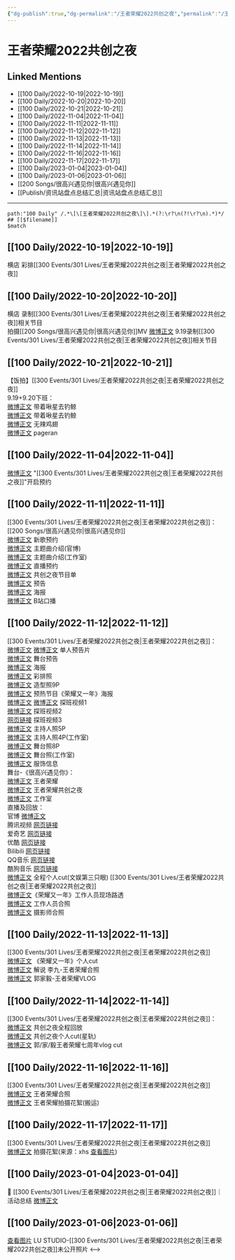 ```yaml
---
{"dg-publish":true,"dg-permalink":"/王者荣耀2022共创之夜","permalink":"/王者荣耀2022共创之夜/","title":"王者荣耀2022共创之夜","tags":[null],"created":"2022-11-08T23:39:33.000+08:00","updated":"2023-04-11T12:56:45.554+08:00"}
---
```


# 王者荣耀2022共创之夜

## Linked Mentions
- [[100 Daily/2022-10-19\|2022-10-19]]
- [[100 Daily/2022-10-20\|2022-10-20]]
- [[100 Daily/2022-10-21\|2022-10-21]]
- [[100 Daily/2022-11-04\|2022-11-04]]
- [[100 Daily/2022-11-11\|2022-11-11]]
- [[100 Daily/2022-11-12\|2022-11-12]]
- [[100 Daily/2022-11-13\|2022-11-13]]
- [[100 Daily/2022-11-14\|2022-11-14]]
- [[100 Daily/2022-11-16\|2022-11-16]]
- [[100 Daily/2022-11-17\|2022-11-17]]
- [[100 Daily/2023-01-04\|2023-01-04]]
- [[100 Daily/2023-01-06\|2023-01-06]]
- [[200 Songs/很高兴遇见你\|很高兴遇见你]]
- [[Publish/资讯站盘点总结汇总\|资讯站盘点总结汇总]]


---

```expander
path:"100 Daily" /.*\[\[王者荣耀2022共创之夜\]\].*(?:\r?\n(?!\r?\n).*)*/
## [[$filename]]
$match
```
## [[100 Daily/2022-10-19\|2022-10-19]]
横店 彩排[[300 Events/301 Lives/王者荣耀2022共创之夜\|王者荣耀2022共创之夜]]
## [[100 Daily/2022-10-20\|2022-10-20]]
横店 录制[[300 Events/301 Lives/王者荣耀2022共创之夜\|王者荣耀2022共创之夜]]相关节目  
拍摄[[200 Songs/很高兴遇见你\|很高兴遇见你]]MV
[微博正文](http://weibo.com/3976461222/Mb8iecGoj) 9.19录制[[300 Events/301 Lives/王者荣耀2022共创之夜\|王者荣耀2022共创之夜]]相关节目

## [[100 Daily/2022-10-21\|2022-10-21]]
【饭拍】[[300 Events/301 Lives/王者荣耀2022共创之夜\|王者荣耀2022共创之夜]]  
9.19+9.20下班：  
[微博正文](http://weibo.com/3246571812/MbfizhhxB) 带着啾星去钓鲸  
[微博正文](http://weibo.com/3246571812/Mbnyz5JJl) 带着啾星去钓鲸  
[微博正文](http://weibo.com/7495641082/MbfraF6aV) 无辣鸡翅  
[微博正文](http://weibo.com/7633014126/MbkytCtqA) pageran

## [[100 Daily/2022-11-04\|2022-11-04]]
[微博正文](http://weibo.com/6466290670/MdrzyFMzJ) "[[300 Events/301 Lives/王者荣耀2022共创之夜\|王者荣耀2022共创之夜]]"开启预约
## [[100 Daily/2022-11-11\|2022-11-11]]
[[300 Events/301 Lives/王者荣耀2022共创之夜\|王者荣耀2022共创之夜]]：[[200 Songs/很高兴遇见你\|很高兴遇见你]]  
[微博正文](https://m.weibo.cn/2169129705/4834573722059866) 新歌预约  
[微博正文](http://weibo.com/5698023579/Mevdv0oH3) 主题曲介绍(官博)  
[微博正文](http://weibo.com/7478855230/MevrLoFrr) 主题曲介绍(工作室)  
[微博正文](https://weibo.com/5698023579/MezgOyvj8) 直播预约  
[微博正文](http://weibo.com/5698023579/MezldgNkk) 共创之夜节目单  
[微博正文](http://weibo.com/7712820124/Mezz93Ak7) 预告  
[微博正文](http://weibo.com/7712820124/MezJ6jlfp) 海报  
[微博正文](http://weibo.com/6466290670/MezWNitNf) B站口播
## [[100 Daily/2022-11-12\|2022-11-12]]
[[300 Events/301 Lives/王者荣耀2022共创之夜\|王者荣耀2022共创之夜]]：  
[微博正文](https://weibo.com/5698023579/MeErOyrRQ) [微博正文](https://weibo.com/7478855230/MeG17yOqX) 单人预告片  
[微博正文](https://weibo.com/5698023579/MeGNWA1Nt) 舞台预告  
[微博正文](https://weibo.com/5698023579/MeEDZsZBU) 海报  
[微博正文](http://weibo.com/7478855230/MeGpUq6VY) 彩排照  
[微博正文](http://weibo.com/7478855230/MeGXqnsQD) 造型照9P  
[微博正文](https://weibo.com/6466290670/MeFuAjThC) 预热节目《荣耀又一年》海报  
[微博正文](https://weibo.com/2609737945/MeG1fi6Rc) [微博正文](https://weibo.com/7712820124/MeGHrzaQB) 探班视频1  
[微博正文](http://weibo.com/2976740261/MeHmyvaMJ) 探班视频2  
[网页链接](https://weibo.cn/sinaurl?u=https%3A%2F%2Fm.bilibili.com%2Fvideo%2FBV1iW4y1s7AM) 探班视频3  
[微博正文](http://weibo.com/7712820124/MeInmtM2V) 主持人照5P  
[微博正文](https://m.weibo.cn/7478855230/4835113085700722) 主持人照4P(工作室)  
[微博正文](https://weibo.com/7712820124/MeIstxuA2) 舞台照8P  
[微博正文](http://weibo.com/7478855230/MeIME2Ri1) 舞台照(工作室)  
[微博正文](http://weibo.com/7710473200/MeItknPKh) 服饰信息  
舞台-《很高兴遇见你》：  
[微博正文](http://weibo.com/5698023579/MeIqc2ozb) 王者荣耀  
[微博正文](http://weibo.com/7712820124/MeIrkmYcV) 王者荣耀共创之夜  
[微博正文](http://weibo.com/7478855230/MeItRhnZ6) 工作室  
直播及回放：  
官博 [微博正文](http://weibo.com/5698023579/MezgOyvj8)  
腾讯视频 [网页链接](https://weibo.cn/sinaurl?u=https%3A%2F%2Fv.qq.com%2Flive%2Fp%2Fnewtopic%2F240046%2Fpreview_h5.html%3Fdata_key%3DMWI3alBoSVBGOFJEUUVmWUJJanNjdysx%26version%3D2%26url_from%3Dshare%26second_share%3D0%26share_from%3Dcopy)  
爱奇艺 [网页链接](https://weibo.cn/sinaurl?u=https%3A%2F%2Fm-live.iqiyi.com%2Fs%2F1uuztj40s5bO16sbom4sj0.html%3Fsocial_platform%3Dlink%26p1%3D2_22_221)  
优酷 [网页链接](https://weibo.cn/sinaurl?u=https%3A%2F%2Fvku.youku.com%2Flive%2Filproom%3Fid%3D8145239%26sharekey%3D934b3be9fb58e7b4e260ac6500e6e6378)  
Bilibili [网页链接](https://weibo.cn/sinaurl?u=https%3A%2F%2Fb23.tv%2FY892tHD)  
QQ音乐 [网页链接](https://weibo.cn/sinaurl?u=https%3A%2F%2Fc.y.qq.com%2Fbase%2Ffcgi-bin%2Fu%3F__%3DSFs48EX2dWOS)  
酷狗音乐 [网页链接](https://weibo.cn/sinaurl?u=https%3A%2F%2Fmfanxing.kugou.com%2Fcterm%2Fprogram_subject%2Fm%2Fviews%2Findex.html%2F8220%3Fh5inx5%3D1%26source%3D1)  
[微博正文](https://m.weibo.cn/1371117067/4835116872895755) 全程个人cut(文娱第三只眼)
[[300 Events/301 Lives/王者荣耀2022共创之夜\|王者荣耀2022共创之夜]]  
[微博正文](http://weibo.com/2201953551/MeGlfckCK)《荣耀又一年》工作人员现场路透  
[微博正文](http://weibo.com/2976740261/MeGyysygc) 工作人员合照  
[微博正文](http://weibo.com/1682006123/MeHe7qDqS) 摄影师合照
## [[100 Daily/2022-11-13\|2022-11-13]]
[[300 Events/301 Lives/王者荣耀2022共创之夜\|王者荣耀2022共创之夜]]  
[微博正文](https://weibo.com/6466290670/MeQqHsunL) 《荣耀又一年》个人cut  
[微博正文](http://weibo.com/5687445105/MeJd1k7MB) 解说 李九-王者荣耀合照  
[微博正文](https://weibo.com/2609737945/MePqkF1LA) 郭家毅-王者荣耀VLOG
## [[100 Daily/2022-11-14\|2022-11-14]]
[[300 Events/301 Lives/王者荣耀2022共创之夜\|王者荣耀2022共创之夜]]：  
[微博正文](http://weibo.com/7712820124/MeXLeenop) 共创之夜全程回放  
[微博正文](https://weibo.com/6466290670/Mf0ZUzG9Q) 共创之夜个人cut(星轨)  
[微博正文](https://weibo.com/6466290670/MeXdm9A8j) 郭/家/毅王者荣耀七周年vlog cut
## [[100 Daily/2022-11-16\|2022-11-16]]
[[300 Events/301 Lives/王者荣耀2022共创之夜\|王者荣耀2022共创之夜]]  
[微博正文](http://weibo.com/7723960732/MfhcZCkkX) 王者荣耀合照  
[微博正文](https://weibo.com/2891278372/MfkiD9nlu) 王者荣耀拍摄花絮(搬运)

## [[100 Daily/2022-11-17\|2022-11-17]]
[[300 Events/301 Lives/王者荣耀2022共创之夜\|王者荣耀2022共创之夜]]  
[微博正文](https://m.weibo.cn/2891278372/4836910565957314) 拍摄花絮(来源：xhs [查看图片](https://wx2.sinaimg.cn/large/0088n2Pggy1h88ixedntij30tz0zzn0g.jpg))
## [[100 Daily/2023-01-04\|2023-01-04]]
🌟 [[300 Events/301 Lives/王者荣耀2022共创之夜\|王者荣耀2022共创之夜]]｜活动总结 [微博正文](https://m.weibo.cn/6466290670/4854246632326538)
## [[100 Daily/2023-01-06\|2023-01-06]]
[查看图片](https://wx4.sinaimg.cn/large/0088n2Pggy1h9ubklu6x1j30qk1b8qia.jpg) LU STUDIO-[[300 Events/301 Lives/王者荣耀2022共创之夜\|王者荣耀2022共创之夜]]未公开照片
<-->
